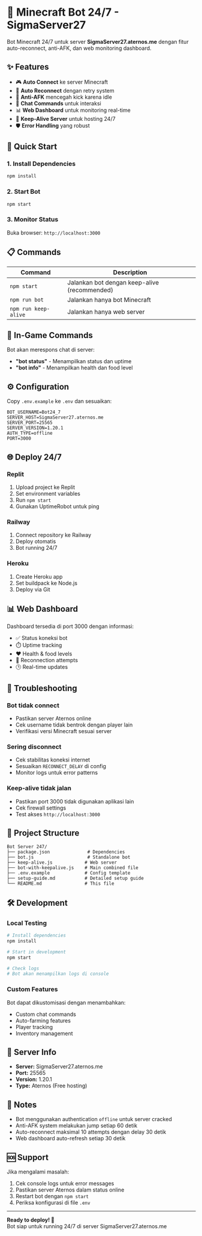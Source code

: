 # 🤖 Minecraft Bot 24/7 - SigmaServer27

Bot Minecraft 24/7 untuk server **SigmaServer27.aternos.me** dengan fitur auto-reconnect, anti-AFK, dan web monitoring dashboard.

## ✨ Features

- 🎮 **Auto Connect** ke server Minecraft
- 🔄 **Auto Reconnect** dengan retry system
- 🏃 **Anti-AFK** mencegah kick karena idle
- 💬 **Chat Commands** untuk interaksi
- 📊 **Web Dashboard** untuk monitoring real-time
- 💓 **Keep-Alive Server** untuk hosting 24/7
- 🛡️ **Error Handling** yang robust

## 🚀 Quick Start

### 1. Install Dependencies
```bash
npm install
```

### 2. Start Bot
```bash
npm start
```

### 3. Monitor Status
Buka browser: `http://localhost:3000`

## 📋 Commands

| Command | Description |
|---------|-------------|
| `npm start` | Jalankan bot dengan keep-alive (recommended) |
| `npm run bot` | Jalankan hanya bot Minecraft |
| `npm run keep-alive` | Jalankan hanya web server |

## 💬 In-Game Commands

Bot akan merespons chat di server:
- **"bot status"** - Menampilkan status dan uptime
- **"bot info"** - Menampilkan health dan food level

## ⚙️ Configuration

Copy `.env.example` ke `.env` dan sesuaikan:

```env
BOT_USERNAME=Bot24_7
SERVER_HOST=SigmaServer27.aternos.me
SERVER_PORT=25565
SERVER_VERSION=1.20.1
AUTH_TYPE=offline
PORT=3000
```

## 🌐 Deploy 24/7

### Replit
1. Upload project ke Replit
2. Set environment variables
3. Run `npm start`
4. Gunakan UptimeRobot untuk ping

### Railway
1. Connect repository ke Railway
2. Deploy otomatis
3. Bot running 24/7

### Heroku
1. Create Heroku app
2. Set buildpack ke Node.js
3. Deploy via Git

## 📊 Web Dashboard

Dashboard tersedia di port 3000 dengan informasi:
- ✅ Status koneksi bot
- ⏱️ Uptime tracking
- ❤️ Health & food levels
- 📡 Reconnection attempts
- 🕒 Real-time updates

## 🔧 Troubleshooting

### Bot tidak connect
- Pastikan server Aternos online
- Cek username tidak bentrok dengan player lain
- Verifikasi versi Minecraft sesuai server

### Sering disconnect
- Cek stabilitas koneksi internet
- Sesuaikan `RECONNECT_DELAY` di config
- Monitor logs untuk error patterns

### Keep-alive tidak jalan
- Pastikan port 3000 tidak digunakan aplikasi lain
- Cek firewall settings
- Test akses `http://localhost:3000`

## 📁 Project Structure

```
Bot Server 247/
├── package.json              # Dependencies
├── bot.js                    # Standalone bot
├── keep-alive.js            # Web server
├── bot-with-keepalive.js    # Main combined file
├── .env.example             # Config template
├── setup-guide.md           # Detailed setup guide
└── README.md                # This file
```

## 🛠️ Development

### Local Testing
```bash
# Install dependencies
npm install

# Start in development
npm start

# Check logs
# Bot akan menampilkan logs di console
```

### Custom Features
Bot dapat dikustomisasi dengan menambahkan:
- Custom chat commands
- Auto-farming features
- Player tracking
- Inventory management

## 🎯 Server Info

- **Server:** SigmaServer27.aternos.me
- **Port:** 25565
- **Version:** 1.20.1
- **Type:** Aternos (Free hosting)

## 📝 Notes

- Bot menggunakan authentication `offline` untuk server cracked
- Anti-AFK system melakukan jump setiap 60 detik
- Auto-reconnect maksimal 10 attempts dengan delay 30 detik
- Web dashboard auto-refresh setiap 30 detik

## 🆘 Support

Jika mengalami masalah:
1. Cek console logs untuk error messages
2. Pastikan server Aternos dalam status online
3. Restart bot dengan `npm start`
4. Periksa konfigurasi di file `.env`

---

**Ready to deploy! 🚀**  
Bot siap untuk running 24/7 di server SigmaServer27.aternos.me
